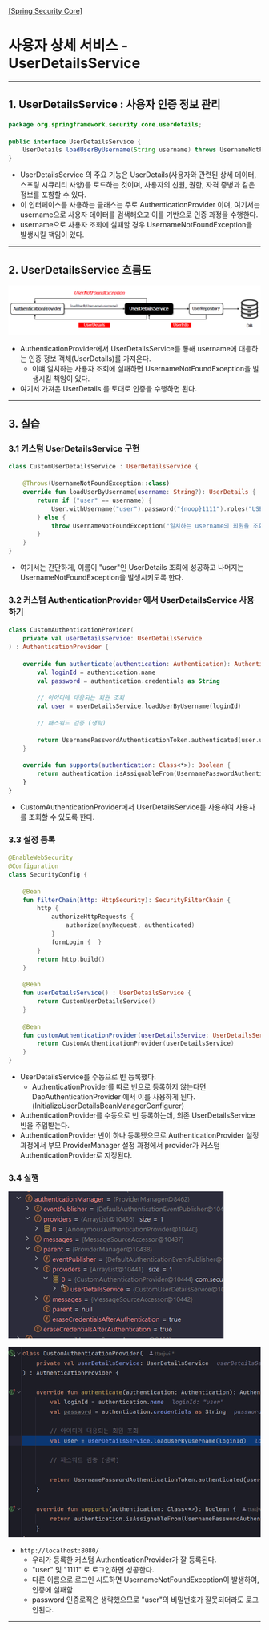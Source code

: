 <nav>
    <a href="/#authentication-architecture" target="_blank">[Spring Security Core]</a>
</nav>

# 사용자 상세 서비스 - UserDetailsService

---

## 1. UserDetailsService : 사용자 인증 정보 관리
```java
package org.springframework.security.core.userdetails;

public interface UserDetailsService {
	UserDetails loadUserByUsername(String username) throws UsernameNotFoundException;
}
```
- UserDetailsService 의 주요 기능은 UserDetails(사용자와 관련된 상세 데이터, 스프링 시큐리티 사양)를 로드하는 것이며,
사용자의 신원, 권한, 자격 증병과 같은 정보를 포함할 수 있다.
- 이 인터페이스를 사용하는 클래스는 주로 AuthenticationProvider 이며, 여기서는 username으로 사용자 데이터를 검색해오고
이를 기반으로 인증 과정을 수행한다.
- username으로 사용자 조회에 실패할 경우 UsernameNotFoundException을 발생시킬 책임이 있다.

---

## 2. UserDetailsService 흐름도
![user-details-service-1](./imgs/user-details-service-1.png)

- AuthenticationProvider에서 UserDetailsService를 통해 username에 대응하는 인증 정보 객체(UserDetails)를 가져온다.
  - 이떄 일치하는 사용자 조회에 실패하면 UsernameNotFoundException을 발생시킬 책임이 있다.
- 여기서 가져온 UserDetails 를 토대로 인증을 수행하면 된다.

---

## 3. 실습

### 3.1 커스텀 UserDetailsService 구현
```kotlin
class CustomUserDetailsService : UserDetailsService {

    @Throws(UsernameNotFoundException::class)
    override fun loadUserByUsername(username: String?): UserDetails {
        return if ("user" == username) {
            User.withUsername("user").password("{noop}1111").roles("USER").build()
        } else {
            throw UsernameNotFoundException("일치하는 username의 회원을 조회하지 못 함")
        }
    }
}
```
- 여기서는 간단하게, 이름이 "user"인 UserDetails 조회에 성공하고 나머지는 UsernameNotFoundException을 발생시키도록 한다.

### 3.2 커스텀 AuthenticationProvider 에서 UserDetailsService 사용하기
```kotlin
class CustomAuthenticationProvider(
    private val userDetailsService: UserDetailsService
) : AuthenticationProvider {

    override fun authenticate(authentication: Authentication): Authentication {
        val loginId = authentication.name
        val password = authentication.credentials as String

        // 아이디에 대응되는 회원 조회
        val user = userDetailsService.loadUserByUsername(loginId)

        // 패스워드 검증 (생략)

        return UsernamePasswordAuthenticationToken.authenticated(user.username, null, user.authorities)
    }

    override fun supports(authentication: Class<*>): Boolean {
        return authentication.isAssignableFrom(UsernamePasswordAuthenticationToken::class.java)
    }
}
```
- CustomAuthenticationProvider에서 UserDetailsService를 사용하여 사용자를 조회할 수 있도록 한다.

### 3.3 설정 등록
```kotlin
@EnableWebSecurity
@Configuration
class SecurityConfig {

    @Bean
    fun filterChain(http: HttpSecurity): SecurityFilterChain {
        http {
            authorizeHttpRequests {
                authorize(anyRequest, authenticated)
            }
            formLogin {  }
        }
        return http.build()
    }

    @Bean
    fun userDetailsService() : UserDetailsService {
        return CustomUserDetailsService()
    }

    @Bean
    fun customAuthenticationProvider(userDetailsService: UserDetailsService): CustomAuthenticationProvider {
        return CustomAuthenticationProvider(userDetailsService)
    }
}
```
- UserDetailsService를 수동으로 빈 등록했다.
  - AuthenticationProvider를 따로 빈으로 등록하지 않는다면 DaoAuthenticationProvider 에서 이를 사용하게 된다.(InitializeUserDetailsBeanManagerConfigurer)
- AuthenticationProvider를 수동으로 빈 등록하는데, 의존 UserDetailsService 빈을 주입받는다.
- AuthenticationProvider 빈이 하나 등록됐으므로 AuthenticationProvider 설정 과정에서 부모 ProviderManager 설정 과정에서
provider가 커스텀 AuthenticationProvider로 지정된다.

### 3.4 실행
![user-details-service-2](./imgs/user-details-service-2.png)

![user-details-service-2](./imgs/user-details-service-3.png)

- `http://localhost:8080/`
  - 우리가 등록한 커스텀 AuthenticationProvider가 잘 등록된다.
  - "user" 및 "1111" 로 로그인하면 성공한다.
  - 다른 이름으로 로그인 시도하면 UsernameNotFoundException이 발생하여, 인증에 실패함
  - password 인증로직은 생략했으므로 "user"의 비밀번호가 잘못되더라도 로그인된다.

---
